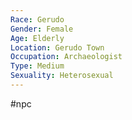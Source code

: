 ```yaml
---
Race: Gerudo
Gender: Female
Age: Elderly
Location: Gerudo Town
Occupation: Archaeologist
Type: Medium
Sexuality: Heterosexual
---
```

 #npc 

